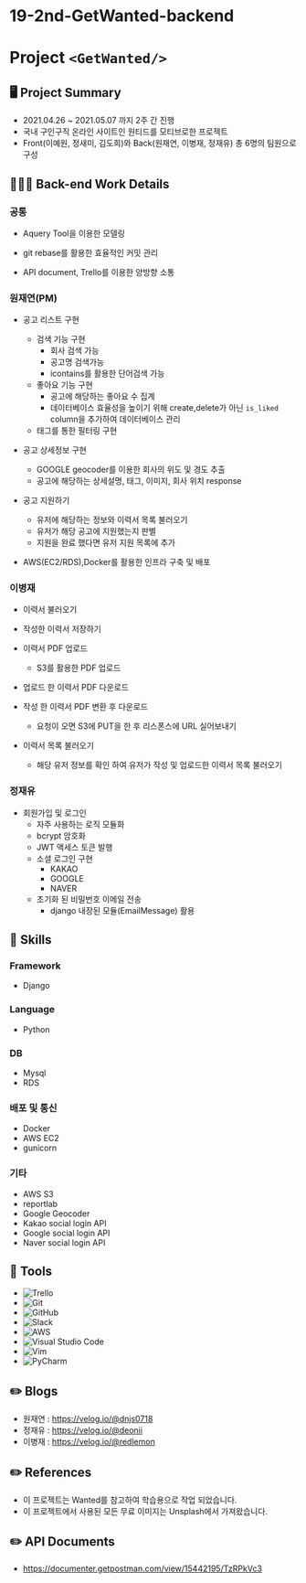 # 19-2nd-GetWanted-backend

# Project ```<GetWanted/>```

## 🖥 Project Summary
- 2021.04.26 ~ 2021.05.07 까지 2주 간 진행
- 국내 구인구직 온라인 사이트인 원티드를 모티브로한 프로젝트
- Front(이예원, 정새미, 김도희)와 Back(원재연, 이병재, 정재유) 총 6명의 팀원으로 구성


## 👩🏻‍💻 Back-end Work Details
### 공통
* Aquery Tool을 이용한 모델링

* git rebase를 활용한 효율적인 커밋 관리

* API document, Trello를 이용한 양방향 소통



### 원재연(PM)
* 공고 리스트 구현
  - 검색 기능 구현
    + 회사 검색 가능
    + 공고명 검색가능
    + icontains를 활용한 단어검색 가능
  - 좋아요 기능 구현
    + 공고에 해당하는 좋아요 수 집계
    + 데이터베이스 효율성을 높이기 위해 create,delete가 아닌 ```is_liked``` column을 추가하여 데이터베이스 관리
  - 태그를 통한 필터링 구현
  
* 공고 상세정보 구현
  - GOOGLE geocoder를 이용한 회사의 위도 및 경도 추출
  - 공고에 해당하는 상세설명, 태그, 이미지, 회사 위치 response
  
* 공고 지원하기
  - 유저에 해당하는 정보와 이력서 목록 불러오기
  - 유저가 해당 공고에 지원했는지 판별
  - 지원을 완료 했다면 유저 지원 목록에 추가
  
* AWS(EC2/RDS),Docker를 활용한 인프라 구축 및 배포

### 이병재
* 이력서 불러오기

* 작성한 이력서 저장하기

* 이력서 PDF 업로드
  - S3를 활용한 PDF 업로드

* 업로드 한 이력서 PDF 다운로드

* 작성 한 이력서 PDF 변환 후 다운로드
  - 요청이 오면 S3에 PUT을 한 후 리스폰스에 URL 실어보내기

* 이력서 목록 불러오기
  - 해당 유저 정보를 확인 하여 유저가 작성 및 업로드한 이력서 목록 불러오기

### 정재유
* 회원가입 및 로그인
  - 자주 사용하는 로직 모듈화
  - bcrypt 암호화
  - JWT 액세스 토큰 발행
  - 소셜 로그인 구현
    + KAKAO
    + GOOGLE
    + NAVER
  - 초기화 된 비밀번호 이메일 전송
    + django 내장된 모듈(EmailMessage) 활용

## 🔧 Skills

### Framework
- Django
### Language
- Python
### DB
- Mysql
- RDS
### 배포 및 통신
- Docker
- AWS EC2
- gunicorn
### 기타
- AWS S3
- reportlab
- Google Geocoder
- Kakao social login API
- Google social login API
- Naver social login API

## 🔧 Tools
- <img alt="Trello" src="https://img.shields.io/badge/Trello-%23026AA7.svg?&style=for-the-badge&logo=Trello&logoColor=white"/>
- <img alt="Git" src="https://img.shields.io/badge/git-%23F05033.svg?&style=for-the-badge&logo=git&logoColor=white"/>
- <img alt="GitHub" src="https://img.shields.io/badge/github-%23121011.svg?&style=for-the-badge&logo=github&logoColor=white"/>
- <img alt="Slack" src="https://img.shields.io/badge/Slack-4A154B?style=for-the-badge&logo=slack&logoColor=white" />
- <img alt="AWS" src="https://img.shields.io/badge/AWS-%23FF9900.svg?&style=for-the-badge&logo=amazon-aws&logoColor=white"/>
- <img alt="Visual Studio Code" src="https://img.shields.io/badge/VisualStudioCode-0078d7.svg?&style=for-the-badge&logo=visual-studio-code&logoColor=white"/>
- <img alt="Vim" src="https://img.shields.io/badge/VIM-%2311AB00.svg?&style=for-the-badge&logo=vim&logoColor=white"/>
- <img alt="PyCharm" src="https://img.shields.io/badge/PyCharm-000000.svg?&style=for-the-badge&logo=PyCharm&logoColor=white"/>
## ✏️ Blogs
- 원재연 : https://velog.io/@dnjs0718
- 정재유 : https://velog.io/@deonii
- 이병재 : https://velog.io/@redlemon

## ✏️ References
- 이 프로젝트는 Wanted를 참고하여 학습용으로 작업 되었습니다.
- 이 프로젝트에서 사용된 모든 무료 이미지는 Unsplash에서 가져왔습니다.

## ✏️ API Documents
- https://documenter.getpostman.com/view/15442195/TzRPkVc3
